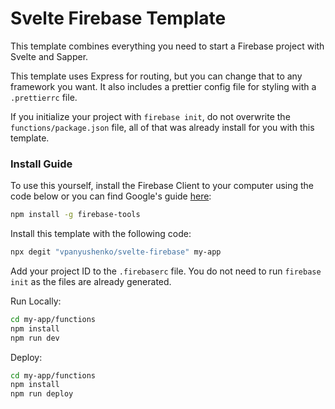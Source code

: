# Svelte Firebase Template

This template combines everything you need to start a Firebase project with Svelte and Sapper.

This template uses Express for routing, but you can change that to any framework you want. It also includes a prettier config file for styling with a `.prettierrc` file.

If you initialize your project with `firebase init`, do not overwrite the `functions/package.json` file, all of that was already install for you with this template.

### Install Guide

To use this yourself, install the Firebase Client to your computer using the code below or you can find Google's guide [here](https://firebase.google.com/docs/cli):

```bash
npm install -g firebase-tools
```

Install this template with the following code:

```bash
npx degit "vpanyushenko/svelte-firebase" my-app
```

Add your project ID to the `.firebaserc` file. You do not need to run `firebase init` as the files are already generated.

Run Locally:

```bash
cd my-app/functions
npm install
npm run dev
```

Deploy:

```bash
cd my-app/functions
npm install
npm run deploy
```

